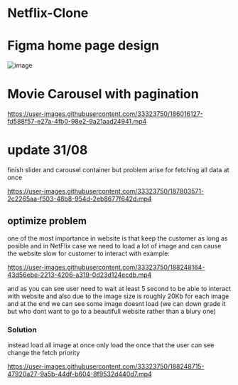 # Netflix-Clone

# Figma home page design
![image](https://user-images.githubusercontent.com/33323750/185719347-e9ab8960-053d-493e-a337-bae23169634d.png)

# Movie Carousel with pagination
https://user-images.githubusercontent.com/33323750/186016127-fd588f57-e27a-4fb0-98e2-9a21aad24941.mp4


# update 31/08 
finish slider and carousel container
but problem arise for fetching all data at once



https://user-images.githubusercontent.com/33323750/187803571-2c2265aa-f503-48b8-954d-2eb8677f642d.mp4

## optimize problem
one of the most importance in website is that keep the customer as long as posible and in NetFlix case we need to load a lot of image and can cause the website slow for customer to interact with example: 


https://user-images.githubusercontent.com/33323750/188248164-43d56ebe-2213-4206-a319-0d23d124ecdb.mp4

and as you can see user need to wait at least 5 second to be able to interact with website and also due to the image size is roughly 20Kb for each image and at the end we can see some image doesnt load  (we can down grade it but who dont want to go to a beautifull website rather than a blury one)
### Solution 
instead load all image at once only load the once that the user can see
change the fetch priority


https://user-images.githubusercontent.com/33323750/188248715-47920a27-9a5b-44df-b604-8f9532d440d7.mp4

